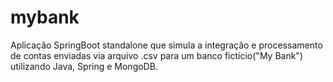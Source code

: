 # mybank
Aplicação SpringBoot standalone que simula a integração e processamento de contas enviadas via arquivo .csv para um banco fictício("My Bank") utilizando Java, Spring e MongoDB.
